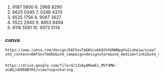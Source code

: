 1. 9187 5800		 6. 2969 8290
2. 6625 0345		 7. 0246 4370
3. 6525 1756		 8. 9087 3627
4. 5522 2940		 9. 8853 8494
5. 6116 5581		10. 9073 5114


### canva
    https://www.canva.com/design/DAFSovTmGKU/wbkQ2VXUNWNpgYw2iahwiw/view?utm_content=DAFSovTmGKU&utm_campaign=designshare&utm_medium=link2&utm_source=sharebutton
###
    https://drive.google.com/file/d/1ZoAyAMwmEi_MVTdMW-eLWGjoD9DQBtKS/view?usp=sharing
